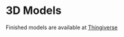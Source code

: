 # 3D Models

Finished models are available at [Thingiverse](https://www.thingiverse.com/thibmaek/designs)
